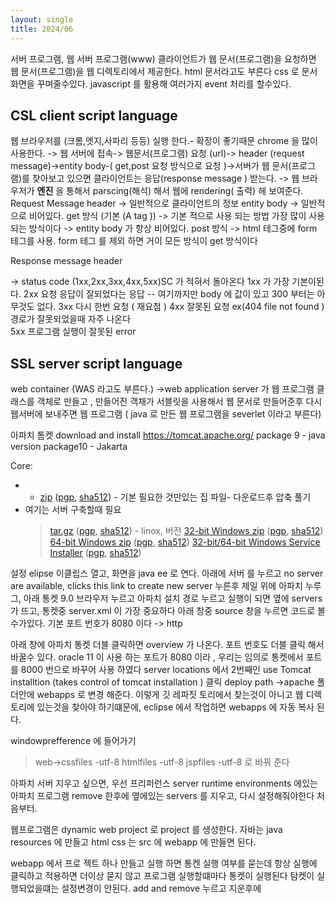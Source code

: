 ```yaml
---
layout: single
title: 2024/06
---
```

서버 프로그램, 웹 서버 프로그램(www) 
클라이언트가 웹 문서(프로그램)을 요청하면 웹 문서(프로그램)을  웹 디렉토리에서  제공한다. 
html 문서라고도 부른다 
css 로 문서화면을 꾸며줄수있다. 
javascript 를 활용해 여러가지 event 처리를 할수있다. 

## CSL client script language 
웹 브라우저를 (크롬,엣지,사파리 등등) 실행 한다.- 확장이 좋기때문 chrome 을 많이 사용한다. 
	-> 웹 서버에 접속-> 웹문서(프로그램) 요청 (url)-> header (request message)->entity body-( get,post 요청 방식으로 요청 )->서버가 웹 문서(프로그램)를 찾아보고 있으면 클라이언트는 응답(response message ) 받는다. -> 웹 브라우저가 **엔진** 을 통해서 parscing(해석) 해서 웹에 rendering( 출력) 헤 보여준다. 
Request Message 
header
-> 일반적으로 클라이언트의 정보 
entity body 
-> 일반적으로 비어있다. 
get 방식 (기본 (A tag ))
-> 기본 적으로 사용 되는 방법 가장 많이 사용 되는 방식이다 -> entity body 가 항상 비어있다. 
post 방식
-> html 테그중에 form 테그를 사용. form 테그 를 제외 하면 거이 모든 방식이 get 방식이다 

Response message 
header 

-> status code (1xx,2xx,3xx,4xx,5xx)SC  가 적혀서 돌아온다
1xx 가 가장 기본이된다. 
2xx 요청 응답이 잘되었다는 응답 -- 여기까지만 body 에 값이 있고 300 부터는 아무것도 없다.
3xx 다시 한번 요청 ( 재요첨 )
4xx 잘못된 요청 ex(404 file not found ) 경로가 잘못되었을때 자주 나온다  
5xx 프로그램 실행이 잘못된  error 

## SSL server script language 
web container (WAS 라고도 부른다.) ->web application server 가 웹 프로그램 클래스를 객체로 만들고 , 만들어진 객채가 서블릿을  사용해서 웹 문서로 만들어준후 다시 웹서버에 보내주면 
웹 프로그램 ( java 로 만든 웹 프로그램을 severlet 이라고 부른다)


아파치 톰켓  download and install 
https://tomcat.apache.org/ 
package 9 - java version 
package10 - Jakarta 



Core:
- - [zip](https://dlcdn.apache.org/tomcat/tomcat-9/v9.0.89/bin/apache-tomcat-9.0.89.zip) ([pgp](https://downloads.apache.org/tomcat/tomcat-9/v9.0.89/bin/apache-tomcat-9.0.89.zip.asc), [sha512](https://downloads.apache.org/tomcat/tomcat-9/v9.0.89/bin/apache-tomcat-9.0.89.zip.sha512)) - 기본 필요한 것만있는 집 파일- 다운로드후 압축 풀기 
- 여기는 서버 구축할때 필요 
  >   [tar.gz](https://dlcdn.apache.org/tomcat/tomcat-9/v9.0.89/bin/apache-tomcat-9.0.89.tar.gz) ([pgp](https://downloads.apache.org/tomcat/tomcat-9/v9.0.89/bin/apache-tomcat-9.0.89.tar.gz.asc), [sha512](https://downloads.apache.org/tomcat/tomcat-9/v9.0.89/bin/apache-tomcat-9.0.89.tar.gz.sha512)) - linox, 버전 
    > [32-bit Windows zip](https://dlcdn.apache.org/tomcat/tomcat-9/v9.0.89/bin/apache-tomcat-9.0.89-windows-x86.zip) ([pgp](https://downloads.apache.org/tomcat/tomcat-9/v9.0.89/bin/apache-tomcat-9.0.89-windows-x86.zip.asc), [sha512](https://downloads.apache.org/tomcat/tomcat-9/v9.0.89/bin/apache-tomcat-9.0.89-windows-x86.zip.sha512))
    > [64-bit Windows zip](https://dlcdn.apache.org/tomcat/tomcat-9/v9.0.89/bin/apache-tomcat-9.0.89-windows-x64.zip) ([pgp](https://downloads.apache.org/tomcat/tomcat-9/v9.0.89/bin/apache-tomcat-9.0.89-windows-x64.zip.asc), [sha512](https://downloads.apache.org/tomcat/tomcat-9/v9.0.89/bin/apache-tomcat-9.0.89-windows-x64.zip.sha512))
    > [32-bit/64-bit Windows Service Installer](https://dlcdn.apache.org/tomcat/tomcat-9/v9.0.89/bin/apache-tomcat-9.0.89.exe) ([pgp](https://downloads.apache.org/tomcat/tomcat-9/v9.0.89/bin/apache-tomcat-9.0.89.exe.asc), [sha512](https://downloads.apache.org/tomcat/tomcat-9/v9.0.89/bin/apache-tomcat-9.0.89.exe.sha512))

설정 
elipse 
이클립스 열고, 
화면을 java ee 로 연다.
아래에 서버 를 누르고 
no server are available, clicks this link to create new server 누른후 
제일 위에 아파치 누루그, 아래 통켓 9.0 
브라우저 누르고 아파치 설치 경로 누르고 
실행이 되면 옆에 servers 가 뜨고, 통켓중 server.xml 이 가장 중요하다 
아래 창중 source 창을 누르면  코드로 볼수가있다. 
기본 포트 번호가 8080 이다 -> http 

아래 창에 아파치 통켓 더블 클릭하면 overview 가 나온다.
포트 번호도 더블 클릭 해서 바꿀수 있다. 
oracle 11 이 사용 하는 포트가 8080 이라 , 우리는 임의로 통켓에서 포트를 8000 번으로 바꾸어 사용 하였다 
server locations 에서 
2번째인 use Tomcat installtion (takes control of tomcat installation ) 클릭 
deploy path 
->apache 폴더안에 webapps 로 변경 해준다.
이렇게 깃 레파짓 토리에서 찾는것이 아니고 웹 디렉토리에 있는것을 찾아야 하기떄문에, eclipse 에서 작업하면  webapps 에 자동 복사 된다. 

windowprefference 에 들어가기 
>web->cssfiles -utf-8 
>	   htmlfiles -utf-8 
>    	 jspfiles -utf-8 로 바꿔 준다 

아파치 서버 지우고 싶으면, 우선 프리퍼런스 
server 
runtime environments 에있는 아파치 프로그램 remove 한후에 
옆에있는 servers 를 지우고, 다시 설정해줘야한다 처음부터. 

웹프로그램은 dynamic web project 로 project 를 생성한다. 
자바는 java resources 에 만들고 
html css 는 src 에 webapp 에 만들면 된다. 

webapp 에서 프로 젝트 하나 만들고 실행 하면 통켄 실행 여부를 묻는데 
항상 실행에 클릭하고 적용하면 더이상 묻지 않고 프로그램 실행할떄마다 통켓이 실행된다 
탐켓이 실행되었을떄는 설정변경이 안된다. add and remove 누르고 지운후에 


